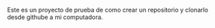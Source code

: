 Este es un proyecto de prueba de como crear un repositorio y clonarlo desde githube a mi computadora.

